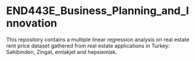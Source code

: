 # END443E_Business_Planning_and_Innovation
This repository contains a multiple linear regression analysis on real estate rent price dataset gathered from real estate applications in Turkey: Sahibinden, Zingat, emlakjet and hepsiemlak. 
